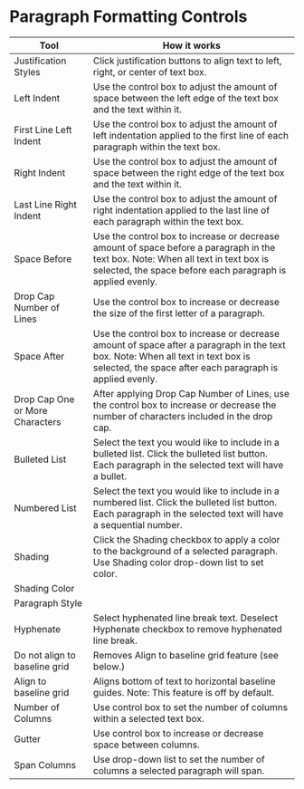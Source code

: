 # Paragraph Formatting Controls

| Tool | How it works |
| --- | --- |
| Justification Styles | Click justification buttons to align text to left, right, or center of text box. |
| Left Indent | Use the control box to adjust the amount of space between the left edge of the text box and the text within it. |
| First Line Left Indent | Use the control box to adjust the amount of left indentation applied to the first line of each paragraph within the text box. |
| Right Indent | Use the control box to adjust the amount of space between the right edge of the text box and the text within it. |
| Last Line Right Indent | Use the control box to adjust the amount of right indentation applied to the last line of each paragraph within the text box. |
| Space Before | Use the control box to increase or decrease amount of space before a paragraph in the text box. Note: When all text in text box is selected, the space before each paragraph is applied evenly. |
| Drop Cap Number of Lines | Use the control box to increase or decrease the size of the first letter of a paragraph. |
| Space After | Use the control box to increase or decrease amount of space after a paragraph in the text box. Note: When all text in text box is selected, the space after each paragraph is applied evenly. |
| Drop Cap One or More Characters | After applying Drop Cap Number of Lines, use the control box to increase or decrease the number of characters included in the drop cap. |
| Bulleted List | Select the text you would like to include in a bulleted list. Click the bulleted list button. Each paragraph in the selected text will have a bullet. |
| Numbered List | Select the text you would like to include in a numbered list. Click the bulleted list button. Each paragraph in the selected text will have a sequential number. |
| Shading | Click the Shading checkbox to apply a color to the background of a selected paragraph. Use Shading color drop-down list to set color. |
| Shading Color |  |
| Paragraph Style |  |
| Hyphenate | Select hyphenated line break text. Deselect Hyphenate checkbox to remove hyphenated line break. |
| Do not align to baseline grid | Removes Align to baseline grid feature \(see below.\) |
| Align to baseline grid | Aligns bottom of text to horizontal baseline guides. Note: This feature is off by default. |
| Number of Columns | Use control box to set the number of columns within a selected text box. |
| Gutter | Use control box to increase or decrease space between columns. |
| Span Columns | Use drop-down list to set the number of columns a selected paragraph will span. |



